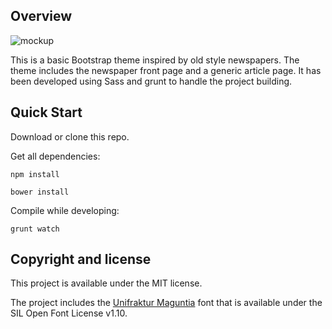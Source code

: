 
## Overview

![mockup](https://github.com/pmartinezalvarez/glayu-times/mock.png)

This is a basic Bootstrap theme inspired by old style newspapers. The theme includes the newspaper front page and a 
generic article page. It has been developed using Sass and grunt to handle the project building.

## Quick Start

Download or clone this repo.

Get all dependencies:

```npm install```

```bower install```

Compile while developing:

```grunt watch```

## Copyright and license

This project is available under the MIT license.
 
The project includes the [Unifraktur Maguntia](https://www.fontsquirrel.com/fonts/unifraktur-maguntia) font that is 
available under the SIL Open Font License v1.10.  




